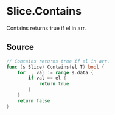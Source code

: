 # Slice.Contains

Contains returns true if el in arr.

## Source

```go
// Contains returns true if el in arr.
func (s Slice) Contains(el T) bool {
	for _, val := range s.data {
		if val == el {
			return true
		}
	}
	return false
}
```